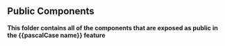 ## Public Components

**This folder contains all of the components that are exposed as public in the {{pascalCase name}} feature**